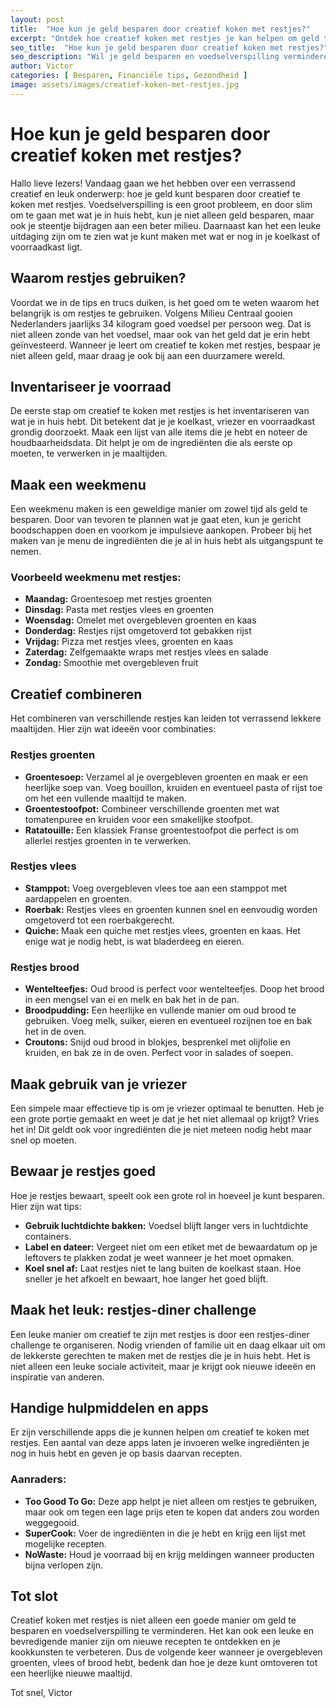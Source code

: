 ```yaml
---
layout: post
title:  "Hoe kun je geld besparen door creatief koken met restjes?"
excerpt: "Ontdek hoe creatief koken met restjes je kan helpen om geld te besparen en voedselverspilling te verminderen."
seo_title:  "Hoe kun je geld besparen door creatief koken met restjes?"
seo_description: "Wil je geld besparen en voedselverspilling verminderen? Leer hoe je creatief kunt koken met restjes en optimaal gebruik kunt maken van je ingrediënten."
author: Victor
categories: [ Besparen, Financiële tips, Gezondheid ]
image: assets/images/creatief-koken-met-restjes.jpg
---
```


# Hoe kun je geld besparen door creatief koken met restjes?

Hallo lieve lezers! Vandaag gaan we het hebben over een verrassend creatief en leuk onderwerp: hoe je geld kunt besparen door creatief te koken met restjes. Voedselverspilling is een groot probleem, en door slim om te gaan met wat je in huis hebt, kun je niet alleen geld besparen, maar ook je steentje bijdragen aan een beter milieu. Daarnaast kan het een leuke uitdaging zijn om te zien wat je kunt maken met wat er nog in je koelkast of voorraadkast ligt.

## Waarom restjes gebruiken?

Voordat we in de tips en trucs duiken, is het goed om te weten waarom het belangrijk is om restjes te gebruiken. Volgens Milieu Centraal gooien Nederlanders jaarlijks 34 kilogram goed voedsel per persoon weg. Dat is niet alleen zonde van het voedsel, maar ook van het geld dat je erin hebt geïnvesteerd. Wanneer je leert om creatief te koken met restjes, bespaar je niet alleen geld, maar draag je ook bij aan een duurzamere wereld.

## Inventariseer je voorraad

De eerste stap om creatief te koken met restjes is het inventariseren van wat je in huis hebt. Dit betekent dat je je koelkast, vriezer en voorraadkast grondig doorzoekt. Maak een lijst van alle items die je hebt en noteer de houdbaarheidsdata. Dit helpt je om de ingrediënten die als eerste op moeten, te verwerken in je maaltijden.

## Maak een weekmenu

Een weekmenu maken is een geweldige manier om zowel tijd als geld te besparen. Door van tevoren te plannen wat je gaat eten, kun je gericht boodschappen doen en voorkom je impulsieve aankopen. Probeer bij het maken van je menu de ingrediënten die je al in huis hebt als uitgangspunt te nemen. 

### Voorbeeld weekmenu met restjes:

- **Maandag:** Groentesoep met restjes groenten
- **Dinsdag:** Pasta met restjes vlees en groenten
- **Woensdag:** Omelet met overgebleven groenten en kaas
- **Donderdag:** Restjes rijst omgetoverd tot gebakken rijst
- **Vrijdag:** Pizza met restjes vlees, groenten en kaas
- **Zaterdag:** Zelfgemaakte wraps met restjes vlees en salade
- **Zondag:** Smoothie met overgebleven fruit

## Creatief combineren

Het combineren van verschillende restjes kan leiden tot verrassend lekkere maaltijden. Hier zijn wat ideeën voor combinaties:

### Restjes groenten

- **Groentesoep:** Verzamel al je overgebleven groenten en maak er een heerlijke soep van. Voeg bouillon, kruiden en eventueel pasta of rijst toe om het een vullende maaltijd te maken.
- **Groentestoofpot:** Combineer verschillende groenten met wat tomatenpuree en kruiden voor een smakelijke stoofpot.
- **Ratatouille:** Een klassiek Franse groentestoofpot die perfect is om allerlei restjes groenten in te verwerken.

### Restjes vlees

- **Stamppot:** Voeg overgebleven vlees toe aan een stamppot met aardappelen en groenten.
- **Roerbak:** Restjes vlees en groenten kunnen snel en eenvoudig worden omgetoverd tot een roerbakgerecht.
- **Quiche:** Maak een quiche met restjes vlees, groenten en kaas. Het enige wat je nodig hebt, is wat bladerdeeg en eieren.

### Restjes brood

- **Wentelteefjes:** Oud brood is perfect voor wentelteefjes. Doop het brood in een mengsel van ei en melk en bak het in de pan.
- **Broodpudding:** Een heerlijke en vullende manier om oud brood te gebruiken. Voeg melk, suiker, eieren en eventueel rozijnen toe en bak het in de oven.
- **Croutons:** Snijd oud brood in blokjes, besprenkel met olijfolie en kruiden, en bak ze in de oven. Perfect voor in salades of soepen.

## Maak gebruik van je vriezer

Een simpele maar effectieve tip is om je vriezer optimaal te benutten. Heb je een grote portie gemaakt en weet je dat je het niet allemaal op krijgt? Vries het in! Dit geldt ook voor ingrediënten die je niet meteen nodig hebt maar snel op moeten.

## Bewaar je restjes goed

Hoe je restjes bewaart, speelt ook een grote rol in hoeveel je kunt besparen. Hier zijn wat tips:

- **Gebruik luchtdichte bakken:** Voedsel blijft langer vers in luchtdichte containers.
- **Label en dateer:** Vergeet niet om een etiket met de bewaardatum op je leftovers te plakken zodat je weet wanneer je het moet opmaken.
- **Koel snel af:** Laat restjes niet te lang buiten de koelkast staan. Hoe sneller je het afkoelt en bewaart, hoe langer het goed blijft.

## Maak het leuk: restjes-diner challenge

Een leuke manier om creatief te zijn met restjes is door een restjes-diner challenge te organiseren. Nodig vrienden of familie uit en daag elkaar uit om de lekkerste gerechten te maken met de restjes die je in huis hebt. Het is niet alleen een leuke sociale activiteit, maar je krijgt ook nieuwe ideeën en inspiratie van anderen.

## Handige hulpmiddelen en apps

Er zijn verschillende apps die je kunnen helpen om creatief te koken met restjes. Een aantal van deze apps laten je invoeren welke ingrediënten je nog in huis hebt en geven je op basis daarvan recepten.

### Aanraders:

- **Too Good To Go:** Deze app helpt je niet alleen om restjes te gebruiken, maar ook om tegen een lage prijs eten te kopen dat anders zou worden weggegooid.
- **SuperCook:** Voer de ingrediënten in die je hebt en krijg een lijst met mogelijke recepten.
- **NoWaste:** Houd je voorraad bij en krijg meldingen wanneer producten bijna verlopen zijn.

## Tot slot

Creatief koken met restjes is niet alleen een goede manier om geld te besparen en voedselverspilling te verminderen. Het kan ook een leuke en bevredigende manier zijn om nieuwe recepten te ontdekken en je kookkunsten te verbeteren. Dus de volgende keer wanneer je overgebleven groenten, vlees of brood hebt, bedenk dan hoe je deze kunt omtoveren tot een heerlijke nieuwe maaltijd.

Tot snel,
Victor
